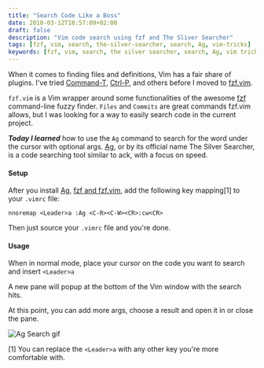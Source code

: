 ```yaml
---
title: "Search Code Like a Boss"
date: 2018-03-12T10:57:09+02:00
draft: false
description: "Vim code search using fzf and The Sliver Searcher"
tags: [fzf, vim, search, the-silver-searcher, search, Ag, vim-tricks]
keywords: [fzf, vim, search, the silver searcher, search, Ag, vim tricks]
---
```


When it comes to finding files and definitions, Vim has a fair share of plugins. I've tried [Command-T](https://github.com/wincent/command-t), [Ctrl-P](https://github.com/ctrlpvim/ctrlp.vim), and others before I moved to [fzf.vim](https://github.com/junegunn/fzf.vim).

`fzf.vim` is a Vim wrapper around some functionalities of the awesome [fzf](https://github.com/junegunn/fzf) command-line fuzzy finder.
`Files` and `Commits` are great commands fzf.vim allows, but I was looking for a way to easily search code in the current project.

**_Today I learned_** how to use the `Ag` command to search for the word under the cursor with optional args.
[Ag](https://github.com/ggreer/the_silver_searcher), or by its official name The Silver Searcher, is a code searching tool similar to ack, with a focus on speed.

#### Setup
After you install [Ag](https://github.com/ggreer/the_silver_searcher#installing), [fzf and
fzf.vim](https://github.com/junegunn/fzf.vim#installation), add the following key mapping[1] to your `.vimrc` file:

`nnoremap <Leader>a :Ag <C-R><C-W><CR>:cw<CR>`

Then just source your `.vimrc` file and you're done.

#### Usage
When in normal mode, place your cursor on the code you want to search and insert `<Leader>a`

A new pane will popup at the bottom of the Vim window with the search hits.

At this point, you can add more args, choose a result and open it in or close the pane.

![Ag Search gif](https://media.giphy.com/media/LUSTKCuzjR3AXfhvqB/giphy.gif)

[1] You can replace the `<Leader>a` with any other key you're more comfortable with.
